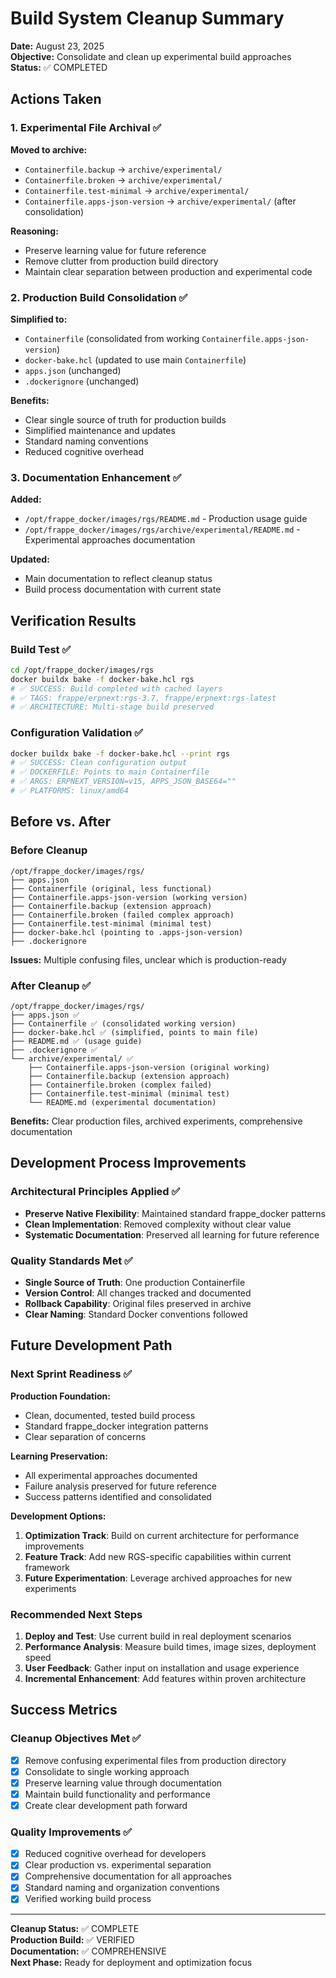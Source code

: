 # Build System Cleanup Summary

**Date:** August 23, 2025  
**Objective:** Consolidate and clean up experimental build approaches  
**Status:** ✅ COMPLETED

## Actions Taken

### 1. Experimental File Archival ✅
**Moved to archive:**
- `Containerfile.backup` → `archive/experimental/`
- `Containerfile.broken` → `archive/experimental/`  
- `Containerfile.test-minimal` → `archive/experimental/`
- `Containerfile.apps-json-version` → `archive/experimental/` (after consolidation)

**Reasoning:**
- Preserve learning value for future reference
- Remove clutter from production build directory
- Maintain clear separation between production and experimental code

### 2. Production Build Consolidation ✅
**Simplified to:**
- `Containerfile` (consolidated from working `Containerfile.apps-json-version`)
- `docker-bake.hcl` (updated to use main `Containerfile`)
- `apps.json` (unchanged)
- `.dockerignore` (unchanged)

**Benefits:**
- Clear single source of truth for production builds
- Simplified maintenance and updates
- Standard naming conventions
- Reduced cognitive overhead

### 3. Documentation Enhancement ✅
**Added:**
- `/opt/frappe_docker/images/rgs/README.md` - Production usage guide
- `/opt/frappe_docker/images/rgs/archive/experimental/README.md` - Experimental approaches documentation

**Updated:**
- Main documentation to reflect cleanup status
- Build process documentation with current state

## Verification Results

### Build Test ✅
```bash
cd /opt/frappe_docker/images/rgs
docker buildx bake -f docker-bake.hcl rgs
# ✅ SUCCESS: Build completed with cached layers
# ✅ TAGS: frappe/erpnext:rgs-3.7, frappe/erpnext:rgs-latest
# ✅ ARCHITECTURE: Multi-stage build preserved
```

### Configuration Validation ✅
```bash
docker buildx bake -f docker-bake.hcl --print rgs
# ✅ SUCCESS: Clean configuration output
# ✅ DOCKERFILE: Points to main Containerfile
# ✅ ARGS: ERPNEXT_VERSION=v15, APPS_JSON_BASE64=""
# ✅ PLATFORMS: linux/amd64
```

## Before vs. After

### Before Cleanup
```
/opt/frappe_docker/images/rgs/
├── apps.json
├── Containerfile (original, less functional)
├── Containerfile.apps-json-version (working version)
├── Containerfile.backup (extension approach)
├── Containerfile.broken (failed complex approach)
├── Containerfile.test-minimal (minimal test)
├── docker-bake.hcl (pointing to .apps-json-version)
├── .dockerignore
```
**Issues:** Multiple confusing files, unclear which is production-ready

### After Cleanup ✅
```
/opt/frappe_docker/images/rgs/
├── apps.json ✅
├── Containerfile ✅ (consolidated working version)
├── docker-bake.hcl ✅ (simplified, points to main file)
├── README.md ✅ (usage guide)
├── .dockerignore ✅
└── archive/experimental/ ✅
    ├── Containerfile.apps-json-version (original working)
    ├── Containerfile.backup (extension approach)
    ├── Containerfile.broken (complex failed)
    ├── Containerfile.test-minimal (minimal test)
    └── README.md (experimental documentation)
```
**Benefits:** Clear production files, archived experiments, comprehensive documentation

## Development Process Improvements

### Architectural Principles Applied ✅
- **Preserve Native Flexibility**: Maintained standard frappe_docker patterns
- **Clean Implementation**: Removed complexity without clear value
- **Systematic Documentation**: Preserved all learning for future reference

### Quality Standards Met ✅
- **Single Source of Truth**: One production Containerfile
- **Version Control**: All changes tracked and documented
- **Rollback Capability**: Original files preserved in archive
- **Clear Naming**: Standard Docker conventions followed

## Future Development Path

### Next Sprint Readiness ✅
**Production Foundation:**
- Clean, documented, tested build process
- Standard frappe_docker integration patterns
- Clear separation of concerns

**Learning Preservation:**
- All experimental approaches documented
- Failure analysis preserved for future reference
- Success patterns identified and consolidated

**Development Options:**
1. **Optimization Track**: Build on current architecture for performance improvements
2. **Feature Track**: Add new RGS-specific capabilities within current framework
3. **Future Experimentation**: Leverage archived approaches for new experiments

### Recommended Next Steps
1. **Deploy and Test**: Use current build in real deployment scenarios
2. **Performance Analysis**: Measure build times, image sizes, deployment speed
3. **User Feedback**: Gather input on installation and usage experience
4. **Incremental Enhancement**: Add features within proven architecture

## Success Metrics

### Cleanup Objectives Met ✅
- [x] Remove confusing experimental files from production directory
- [x] Consolidate to single working approach
- [x] Preserve learning value through documentation
- [x] Maintain build functionality and performance
- [x] Create clear development path forward

### Quality Improvements ✅
- [x] Reduced cognitive overhead for developers
- [x] Clear production vs. experimental separation
- [x] Comprehensive documentation for all approaches
- [x] Standard naming and organization conventions
- [x] Verified working build process

---

**Cleanup Status:** ✅ COMPLETE  
**Production Build:** ✅ VERIFIED  
**Documentation:** ✅ COMPREHENSIVE  
**Next Phase:** Ready for deployment and optimization focus
